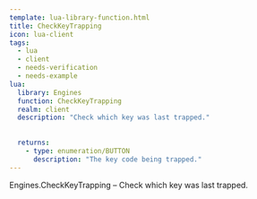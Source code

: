 ```yaml
---
template: lua-library-function.html
title: CheckKeyTrapping
icon: lua-client
tags:
  - lua
  - client
  - needs-verification
  - needs-example
lua:
  library: Engines
  function: CheckKeyTrapping
  realm: client
  description: "Check which key was last trapped."
  
  
  returns:
    - type: enumeration/BUTTON
      description: "The key code being trapped."
---
```


<div class="lua__search__keywords">
Engines.CheckKeyTrapping &#x2013; Check which key was last trapped.
</div>

